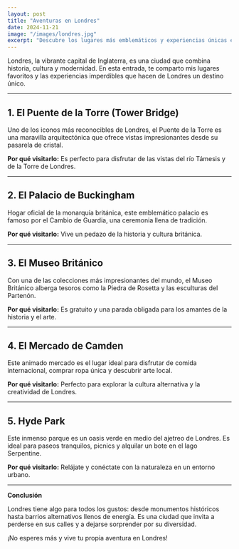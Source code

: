 ```yaml
--- 
layout: post
title: "Aventuras en Londres"
date: 2024-11-21
image: "/images/londres.jpg"
excerpt: "Descubre los lugares más emblemáticos y experiencias únicas en Londres."
---
```


Londres, la vibrante capital de Inglaterra, es una ciudad que combina historia, cultura y modernidad. En esta entrada, te comparto mis lugares favoritos y las experiencias imperdibles que hacen de Londres un destino único.

---

## 1. **El Puente de la Torre (Tower Bridge)**
Uno de los iconos más reconocibles de Londres, el Puente de la Torre es una maravilla arquitectónica que ofrece vistas impresionantes desde su pasarela de cristal.

**Por qué visitarlo:** Es perfecto para disfrutar de las vistas del río Támesis y de la Torre de Londres.

---

## 2. **El Palacio de Buckingham**
Hogar oficial de la monarquía británica, este emblemático palacio es famoso por el Cambio de Guardia, una ceremonia llena de tradición.

**Por qué visitarlo:** Vive un pedazo de la historia y cultura británica.

---

## 3. **El Museo Británico**
Con una de las colecciones más impresionantes del mundo, el Museo Británico alberga tesoros como la Piedra de Rosetta y las esculturas del Partenón.

**Por qué visitarlo:** Es gratuito y una parada obligada para los amantes de la historia y el arte.

---

## 4. **El Mercado de Camden**
Este animado mercado es el lugar ideal para disfrutar de comida internacional, comprar ropa única y descubrir arte local.

**Por qué visitarlo:** Perfecto para explorar la cultura alternativa y la creatividad de Londres.

---

## 5. **Hyde Park**
Este inmenso parque es un oasis verde en medio del ajetreo de Londres. Es ideal para paseos tranquilos, picnics y alquilar un bote en el lago Serpentine.

**Por qué visitarlo:** Relájate y conéctate con la naturaleza en un entorno urbano.

---

**Conclusión**

Londres tiene algo para todos los gustos: desde monumentos históricos hasta barrios alternativos llenos de energía. Es una ciudad que invita a perderse en sus calles y a dejarse sorprender por su diversidad.

¡No esperes más y vive tu propia aventura en Londres!
